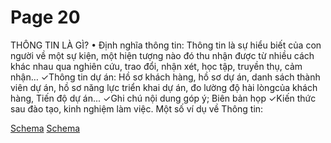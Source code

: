 # Page 20

 THÔNG TIN LÀ GÌ? 
•  Định nghĩa thông tin: 
 Thông tin là sự hiểu biết của con người về một sự kiện, một hiện tượng nào đó thu nhận được từ nhiều cách khác nhau  qua nghiên cứu, trao đổi, nhận xét, học tập, truyền thụ, cảm nhận… ✓Thông tin dự án: Hồ sơ khách hàng, hồ sơ dự án, danh sách thành  viên dự án, hồ sơ năng lực triển khai dự án, đo lường độ hài lòngcủa khách hàng, Tiến độ dự án...
 ✓Ghi chú nội dung góp ý; Biên bản họp ✓Kiến thức sau đào tạo, kinh nghiệm làm việc.
 Một số ví dụ về Thông tin: 

[Schema](page_20_img_0.png)
[Schema](page_20_img_1.png)
